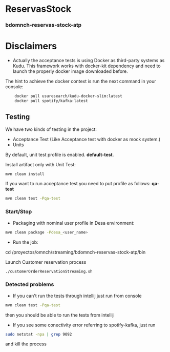 # ReservasStock

### bdomnch-reservas-stock-atp

# Disclaimers

- Actually the acceptance tests is using Docker as third-party systems as Kudu.
This framework works with docker-kit dependency and need to launch the properly docker image downloaded before.

The hint to achieve the docker context is run the next command in your console:

```bash
    docker pull usuresearch/kudu-docker-slim:latest
    docker pull spotify/kafka:latest
```


## Testing

We have two kinds of testing in the project:

-  Acceptance Test (Like Acceptance test with docker as mock system.)
-  Units

By default, unit test profile is enabled. **default-test**.

Install artifact only with Unit Test:
```bash
mvn clean install
```

If you want to run acceptance test you need to put profile as follows:  **qa-test**

```bash
mvn clean test -Pqa-test
```


### Start/Stop ####

- Packaging with nominal user profile in Desa environment:

```bash
mvn clean package -Pdesa_<user_name>
```

- Run the job:

cd /proyectos/omnch/streaming/bdomnch-reservas-stock-atp/bin

Launch Customer reservation process

```bash
./customerOrderReservationStreaming.sh
```

### Detected problems ###

- If you can't run the tests through intellij just run from console

```bash
mvn clean test -Pqa-test
```
then you should be able to run the tests from intellij


- If you see some conectivity error referring to spotify-kafka, just run
```bash
sudo netstat -npa | grep 9092
```

and kill the process








